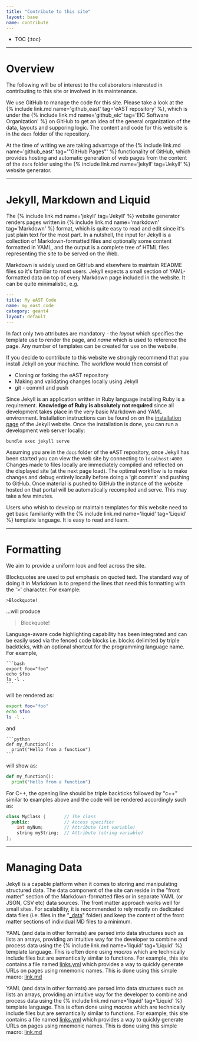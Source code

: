 ```yaml
---
title: "Contribute to this site"
layout: base
name: contribute
---
```


* TOC
{:toc}

---

# Overview

The following will be of interest to the collaborators interested in contributing to this
site or involved in its maintenance.

We use GitHub to manage the code for this site. Please take a look at the
{% include link.md name='github_east' tag='eAST repository' %}, which
is under the {% include link.md name='github_eic' tag='EIC Software Organization' %}
on GitHub to get an idea of the general organization of the data, layouts and supporing logic.
The content and code for this website is in the ```docs``` folder of the repository.

At the time of writing we are taking advantage of the {% include link.md name='github_east' tag='"GitHub Pages"' %}
functionality of GitHub, which provides hosting and automatic generation of web pages
from the content of the ```docs``` folder using the {% include link.md name='jekyll' tag='Jekyll' %}
website generator.

---

# Jekyll, Markdown and Liquid

The {% include link.md name='jekyll' tag='Jekyll' %} website generator renders
pages written in {% include link.md name='markdown' tag='Markdown' %} format, which
is quite easy to read and edit since it's just plain text for the most part.
In a nutshell, the input for Jekyll is a collection of Markdown-formatted files
and optionally some content formatted in YAML, and the output is a complete
tree of HTML files representing the site to be served on the Web.

Markdown is widely used on GitHub and elsewhere to maintain README files so it's familiar
to most users. Jekyll expects a small section of YAML-formatted data on top of every Markdown
page included in the website. It can be quite minimalistic, e.g.

```yaml
---
title: My eAST Code
name: my_east_code
category: geant4
layout: default
---
```

In fact only two attributes are mandatory - the *layout* which specifies the template use
to render the page, and *name* which is used to reference the page. Any number of templates
can be created for use on the website.

If you decide to contribute to this website we strongly recommend that you install
Jekyll on your machine. The workflow would then consist of
* Cloning or forking the eAST repository
* Making and validating changes locally using Jekyll
* git - commit and push

Since Jekyll is an application written in Ruby language
installing Ruby is a requirement. **Knowledge of Ruby is absolutely not required**
since all development takes place in the very basic Markdown and YAML environment.
Installation instructions can be found on
on the [installation page](https://jekyllrb.com/docs/installation/) of the Jekyll website.
Once the installation is done, you can run a development web server locally:

```bash
bundle exec jekyll serve
```

Assuming you are in the ```docs``` folder of the eAST repository,
once Jekyll has been started you can view the web site by connecting to `localhost:4000`.
Changes made to files locally are immediately compiled and reflected on the
displayed site (at the next page load). The optimal workflow is to make changes and debug
entirely locally before doing a 'git commit' and pushing to GitHub. Once material
is pushed to GitHub the instance of the website hosted on that portal will be automatically
recompiled and serve. This may take a few minutes.

Users who whish to develop or maintain templates for this website need to get
basic familiarity with the {% include link.md name='liquid' tag='Liquid' %} template
language. It is easy to read and learn.

---

# Formatting

We aim to provide a uniform look and feel across the site.

Blockquotes are used to put emphasis on quoted text. The standard
way of doing it in Markdown is to prepend the lines that need this
formatting with the '>' character. For example:

```
>Blockquote!
```

...will produce
>Blockquote!

Language-aware code highlighting capability has been integrated and
can be easily used via the fenced code blocks i.e. blocks delimited by
triple backticks, with an optional shortcut for the programming language name.
For example,

    ```bash
    export foo="foo"
    echo $foo
    ls -l .
    ```

will be rendered as:

```bash
export foo="foo"
echo $foo
ls -l .
```

and

    ```python
    def my_function():
      print("Hello from a function")
    ```

will show as:

```python
def my_function():
  print("Hello from a function")
```

For C++, the opening line should be triple backticks followed by "c++"
similar to examples above and the code will be rendered accordingly such as:

```c++
class MyClass {       // The class
  public:             // Access specifier
    int myNum;        // Attribute (int variable)
    string myString;  // Attribute (string variable)
};
```
---

# Managing Data

Jekyll is a capable platform when it comes to storing and manipulating structured data.
The data component of the site can reside in the "front matter" section of the Markdown-formatted
files or in separate YAML (or JSON, CSV etc) data sources. The front matter approach works well
for small sites. For scalability, it is recommended to rely mostly on dedicated data files (i.e.
files in the "<a href="https://github.com/eic/east/tree/main/docs/_data" target="_blank">_data</a>" folder)
and keep the content of the front matter sections of individual MD files to a minimum.

YAML (and data in other formats) are parsed into data structures such as lists an arrays,
providing an intuitive way for the developer to combine and process data using 
the {% include link.md name='liquid' tag='Liquid' %} template language. This is often
done using *macros* which are technically include files but are semantically similar to functions.
For example, this site contains a file named
<a href="https://github.com/eic/east/tree/main/docs/_data/links.yml" target="_blank">links.yml</a>
which provides a way to quickly generate URLs on pages using mnemonic names. This is done
using this simple macro:
<a href="https://raw.githubusercontent.com/eic/east/main/docs/_includes/link.md" target="_blank">link.md</a>

YAML (and data in other formats) are parsed into data structures such as lists an arrays,
providing an intuitive way for the developer to combine and process data using 
the {% include link.md name='liquid' tag='Liquid' %} template language. This is often
done using *macros* which are technically include files but are semantically similar to functions.
For example, this site contains a file named
<a href="https://github.com/eic/east/tree/main/docs/_data/links.yml" target="_blank">links.yml</a>
which provides a way to quickly generate URLs on pages using mnemonic names. This is done
using this simple macro:
<a href="https://raw.githubusercontent.com/eic/east/main/docs/_includes/link.md" target="_blank">link.md</a>
